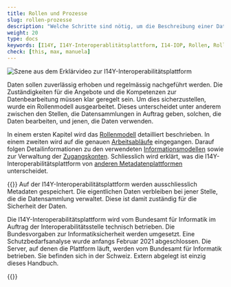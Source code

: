 ```yaml
---
title: Rollen und Prozesse
slug: rollen-prozesse
description: "Welche Schritte sind nötig, um die Beschreibung einer Datensammlung zu veröffentlichen? Und wer sieht welche Metadaten? Dieses Kapitel gibt einen Überblick über die Rollen auf der I14Y-Interoperabilitätsplattform, die Arbeitsabläufe und das Informationsmodell."
weight: 20
type: docs
keywords: [I14Y, I14Y-Interoperablitätsplattform, I14-IOP, Rollen, Rollenmodell, Zugriffsrechte, Workflow, Prozesse, Datenmodell, Informationsmodell]
check: [this, max, manuela]
---
```


![Szene aus dem Erklärvideo zur I14Y-Interoperabilitätsplattform](/img/i14y-film_rollen.png)

Daten sollen zuverlässig erhoben und regelmässig nachgeführt werden. Die Zuständigkeiten für die Angebote und die Kompetenzen zur Datenbearbeitung müssen klar geregelt sein. Um dies sicherzustellen, wurde ein Rollenmodell ausgearbeitet. Dieses unterscheidet unter anderem zwischen den Stellen, die Datensammlungen in Auftrag geben, solchen, die Daten bearbeiten, und jenen, die Daten verwenden. 

In einem ersten Kapitel wird das [Rollenmodell](/de/2_rollen_prozesse/rollen) detailliert beschrieben. In einem zweiten wird auf die genauen [Arbeitsabläufe](/de/2_rollen_prozesse/arbeitsablauf) eingegangen. Darauf folgen Detailinformationen zu den verwendeten [Informationsmodellen](/de/2_rollen_prozesse/informationsmodell) sowie zur Verwaltung der [Zugangskonten](/de/2_rollen_prozesse/kontenverwaltung). Schliesslich wird erklärt, was die I14Y-Interoperabilitätsplattform von [anderen Metadatenplattformen](/de/2_rollen_prozesse/plattformen) unterscheidet.

{{<alert title="Sind die Daten auf der I14Y-IOP sicher?" color="info">}}
Auf der I14Y-Interoperabilitätsplattform werden ausschliesslich Metadaten gespeichert. Die eigentlichen Daten verbleiben bei jener Stelle, die die Datensammlung verwaltet. Diese ist damit zuständig für die Sicherheit der Daten. 

Die I14Y-Interoperabilitätsplattform wird vom Bundesamt für Informatik im Auftrag der Interoperabilitätsstelle technisch betrieben. Die Bundesvorgaben zur Informatiksicherheit werden umgesetzt. Eine Schutzbedarfsanalyse wurde anfangs Februar 2021 abgeschlossen. Die Server, auf denen die Plattform läuft, werden vom Bundesamt für Informatik betrieben. Sie befinden sich in der Schweiz. Extern abgelegt ist einzig dieses Handbuch.

{{</alert>}}